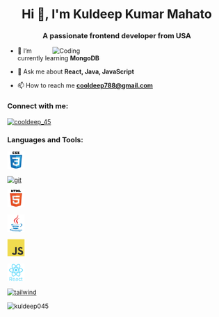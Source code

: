 <h1 align="center">Hi 👋, I'm Kuldeep Kumar Mahato</h1>
<h3 align="center">A passionate frontend developer from USA</h3>

<img align="right" alt="Coding" width="400" src="https://media0.giphy.com/media/v1.Y2lkPTc5MGI3NjExc3hjenAxdjhsMHY0aGt4d3owbHQzMzMwaWFlendzNjF6dGhkYzR0ZiZlcD12MV9naWZzX3NlYXJjaCZjdD1n/26tn33aiTi1jkl6H6/200.gif">  </img>



- 🌱 I’m currently learning **MongoDB**

- 💬 Ask me about **React, Java, JavaScript**

- 📫 How to reach me **cooldeep788@gmail.com**

<h3 align="left">Connect with me:</h3>
<p align="left">

<a href="https://instagram.com/cooldeep_45" target="blank"><img align="center" src="https://raw.githubusercontent.com/rahuldkjain/github-profile-readme-generator/master/src/images/icons/Social/instagram.svg" alt="cooldeep_45" height="30" width="40" /></a>
</p>

<h3 align="left">Languages and Tools:</h3>
<p background-color = #FFFFFF>
<p align="left">

<a href="https://www.w3schools.com/css/" target="_blank" rel="noreferrer"> <img src="https://raw.githubusercontent.com/devicons/devicon/master/icons/css3/css3-original-wordmark.svg" alt="css3" width="40" height="40"/> </a>
  
<a align="centre" href="https://git-scm.com/" target="_blank" rel="noreferrer"> <img src="https://www.vectorlogo.zone/logos/git-scm/git-scm-icon.svg" alt="git" width="40" height="40"/> </a>

<a href="https://www.w3.org/html/" target="_blank" rel="noreferrer"> <img src="https://raw.githubusercontent.com/devicons/devicon/master/icons/html5/html5-original-wordmark.svg" alt="html5" width="40" height="40"/> </a>

<a href="https://www.java.com" target="_blank" rel="noreferrer"> <img src="https://raw.githubusercontent.com/devicons/devicon/master/icons/java/java-original.svg" alt="java" width="40" height="40"/> </a>


<a href="https://developer.mozilla.org/en-US/docs/Web/JavaScript" target="_blank" rel="noreferrer"> <img src="https://raw.githubusercontent.com/devicons/devicon/master/icons/javascript/javascript-original.svg" alt="javascript" width="40" height="40"/> </a> 



<a href="https://reactjs.org/" target="_blank" rel="noreferrer"> <img src="https://raw.githubusercontent.com/devicons/devicon/master/icons/react/react-original-wordmark.svg" alt="react" width="40" height="40"/> </a> 


<a href="https://tailwindcss.com/" target="_blank" rel="noreferrer"> <img src="https://www.vectorlogo.zone/logos/tailwindcss/tailwindcss-icon.svg" alt="tailwind" width="40" height="40"/> </a> </p>
</p>

<p><img align="center" src="https://github-readme-stats.vercel.app/api/top-langs?username=kuldeep045&show_icons=true&locale=en&layout=compact" alt="kuldeep045" /></p>
